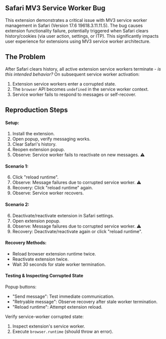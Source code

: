 ## Safari MV3 Service Worker Bug

This extension demonstrates a critical issue with MV3 service worker management in Safari (Version 17.6 19618.3.11.11.5). The bug causes extension functionality failure, potentially triggered when Safari clears history/cookies (via user action, settings, or ITP). This significantly impacts user experience for extensions using MV3 service worker architecture.

## The Problem

After Safari clears history, all active extension service workers terminate - _is this intended behavior?_ On subsequent service worker activation:

1. Extension service workers enter a corrupted state.
2. The `browser` API becomes `undefined` in the service worker context.
3. Service worker fails to respond to messages or self-recover.

## Reproduction Steps

#### Setup:

1. Install the extension.
2. Open popup, verify messaging works.
3. Clear Safari's history.
4. Reopen extension popup.
5. Observe: Service worker fails to reactivate on new messages. ⚠️

#### Scenario 1:

6. Click "reload runtime".
7. Observe: Message failures due to corrupted service worker. ⚠️
8. Recovery: Click "reload runtime" again.
9. Observe: Service worker recovers.

#### Scenario 2:

6. Deactivate/reactivate extension in Safari settings.
7. Open extension popup.
8. Observe: Message failures due to corrupted service worker. ⚠️
9. Recovery: Deactivate/reactivate again or click "reload runtime".

#### Recovery Methods:

- Reload browser extension runtime twice.
- Reactivate extension twice.
- Wait 30 seconds for stale worker termination.

#### Testing & Inspecting Corrupted State

Popup buttons:

- "Send message": Test immediate communication.
- "Retryable message": Observe recovery after stale worker termination.
- "Reload runtime": Attempt extension reload.

Verify service-worker corrupted state:

1. Inspect extension's service worker.
2. Execute `browser.runtime` (should throw an error).
